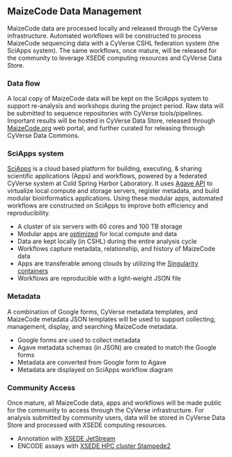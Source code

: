 MaizeCode Data Management
-------
MaizeCode data are processed locally and released through the CyVerse infrastructure. Automated workflows will be constructed to process MaizeCode sequencing data with a CyVerse CSHL federation system (the SciApps system). The same workflows, once mature, will be released for the community to leverage XSEDE computing resources and CyVerse Data Store.

### Data flow
A local copy of MaizeCode data will be kept on the SciApps system to support re-analysis and workshops during the project period. Raw data will be submitted to sequence repositories with CyVerse tools/pipelines. Important results will be hosted in CyVerse Data Store, released through [MaizeCode.org](www.maizecode.org) web portal, and further curated for releasing through CyVerse Data Commons.

### SciApps system
[SciApps](https://www.sciapps.org) is a cloud based platform for building, executing, & sharing scientific applications (Apps) and workflows, powered by a federated CyVerse system at Cold Spring Harbor Laboratory. It uses [Agave API](https://agaveapi.co/) to virtualize local compute and storage servers, register metadata, and build modular bioinformatics applications. Using these modular apps, automated workflows are constructed on SciApps to improve both efficiency and reproducibility. 
* A cluster of six servers with 60 cores and 100 TB storage
* Modular apps are [optimized](Agave-SciApps.md) for local compute and data
* Data are kept locally (in CSHL) during the entire analysis cycle
* Workflows capture metadata, relationship, and history of MaizeCode data
* Apps are transferable among clouds by utilizing the [Singularity containers](Singularity-SciApps.md)
* Workflows are reproducible with a light-weight JSON file

### Metadata
A combination of Google forms, CyVerse metadata templates, and MaizeCode metadata JSON templates will be used to support collecting, management, display, and searching MaizeCode metadata.
* Google forms are used to collect metadata
* Agave metadata schemas (in JSON) are created to match the Google forms
* Metadata are converted from Google form to Agave
* Metadata are displayed on SciApps workflow diagram

### Community Access
Once mature, all MaizeCode data, apps and workflows will be made public for the community to access through the CyVerse infrastructure. For analysis submitted by community users, data will be stored in CyVerse Data Store and processed with XSEDE computing resources.
* Annotation with [XSEDE JetStream](https://portal.xsede.org/jetstream) 
* ENCODE assays with [XSEDE HPC cluster Stampede2](https://portal.tacc.utexas.edu/user-guides/stampede2)
